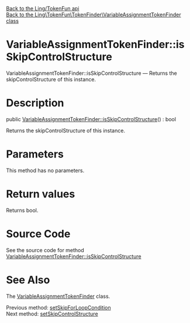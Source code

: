 [Back to the Ling/TokenFun api](https://github.com/lingtalfi/TokenFun/blob/master/doc/api/Ling/TokenFun.md)<br>
[Back to the Ling\TokenFun\TokenFinder\VariableAssignmentTokenFinder class](https://github.com/lingtalfi/TokenFun/blob/master/doc/api/Ling/TokenFun/TokenFinder/VariableAssignmentTokenFinder.md)


VariableAssignmentTokenFinder::isSkipControlStructure
================



VariableAssignmentTokenFinder::isSkipControlStructure — Returns the skipControlStructure of this instance.




Description
================


public [VariableAssignmentTokenFinder::isSkipControlStructure](https://github.com/lingtalfi/TokenFun/blob/master/doc/api/Ling/TokenFun/TokenFinder/VariableAssignmentTokenFinder/isSkipControlStructure.md)() : bool




Returns the skipControlStructure of this instance.




Parameters
================

This method has no parameters.


Return values
================

Returns bool.








Source Code
===========
See the source code for method [VariableAssignmentTokenFinder::isSkipControlStructure](https://github.com/lingtalfi/TokenFun/blob/master/TokenFinder/VariableAssignmentTokenFinder.php#L381-L384)


See Also
================

The [VariableAssignmentTokenFinder](https://github.com/lingtalfi/TokenFun/blob/master/doc/api/Ling/TokenFun/TokenFinder/VariableAssignmentTokenFinder.md) class.

Previous method: [setSkipForLoopCondition](https://github.com/lingtalfi/TokenFun/blob/master/doc/api/Ling/TokenFun/TokenFinder/VariableAssignmentTokenFinder/setSkipForLoopCondition.md)<br>Next method: [setSkipControlStructure](https://github.com/lingtalfi/TokenFun/blob/master/doc/api/Ling/TokenFun/TokenFinder/VariableAssignmentTokenFinder/setSkipControlStructure.md)<br>

